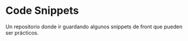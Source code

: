 # Code Snippets

Un repositorio donde ir guardando algunos snippets de front que pueden ser prácticos.
